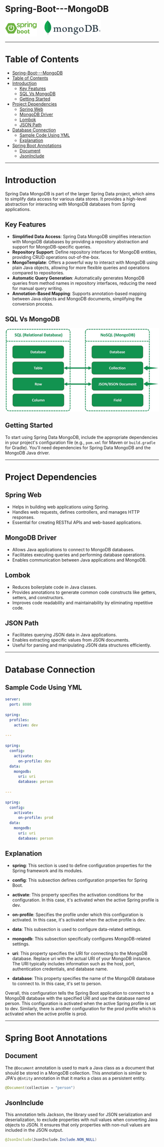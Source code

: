 # Spring-Boot---MongoDB

<div style="display: flex;">
    <!-- SPRING BOOT LOGO -->
    <a href="https://spring.io/projects/spring-boot/">
        <img src="source/spring-boot.png" alt="SPRING BOOT LOGO" height="55" />
    </a>&nbsp;&nbsp;&nbsp;&nbsp;&nbsp;&nbsp;
    <!-- MONGODB LOGO -->
    <a href="https://www.mongodb.com/">
        <img src="source/mongo-db.png" alt="MONGODB LOGO" height="50" />
    </a>
</div>

---

# Table of Contents

- [Spring-Boot---MongoDB](#spring-boot---mongodb)
- [Table of Contents](#table-of-contents)
- [Introduction](#introduction)
  - [Key Features](#key-features)
  - [SQL Vs MongoDB](#sql-vs-mongodb)
  - [Getting Started](#getting-started)
- [Project Dependencies](#project-dependencies)
  - [Spring Web](#spring-web)
  - [MongoDB Driver](#mongodb-driver)
  - [Lombok](#lombok)
  - [JSON Path](#json-path)
- [Database Connection](#database-connection)
  - [Sample Code Using YML](#sample-code-using-yml)
  - [Explanation](#explanation)
- [Spring Boot Annotations](#spring-boot-annotations)
  - [Document](#document)
  - [JsonInclude](#jsoninclude)

---

# Introduction

Spring Data MongoDB is part of the larger Spring Data project, which aims to simplify data access for various data stores. It provides a high-level abstraction for interacting with MongoDB databases from Spring applications.

## Key Features

- **Simplified Data Access**: Spring Data MongoDB simplifies interaction with MongoDB databases by providing a repository abstraction and support for MongoDB-specific queries.
- **Repository Support**: Define repository interfaces for MongoDB entities, providing CRUD operations out-of-the-box.
- **MongoTemplate**: Offers a powerful way to interact with MongoDB using plain Java objects, allowing for more flexible queries and operations compared to repositories.
- **Automatic Query Generation**: Automatically generates MongoDB queries from method names in repository interfaces, reducing the need for manual query writing.
- **Annotation-Based Mapping**: Supports annotation-based mapping between Java objects and MongoDB documents, simplifying the conversion process.

## SQL Vs MongoDB

![MongoDB vs SQL](source/sql-vs-nosql.jpg)

## Getting Started

To start using Spring Data MongoDB, include the appropriate dependencies in your project's configuration file (e.g., `pom.xml` for Maven or `build.gradle` for Gradle). You'll need dependencies for Spring Data MongoDB and the MongoDB Java driver.

---

# Project Dependencies

## Spring Web

- Helps in building web applications using Spring.
- Handles web requests, defines controllers, and manages HTTP responses.
- Essential for creating RESTful APIs and web-based applications.

## MongoDB Driver

- Allows Java applications to connect to MongoDB databases.
- Facilitates executing queries and performing database operations.
- Enables communication between Java applications and MongoDB.

## Lombok

- Reduces boilerplate code in Java classes.
- Provides annotations to generate common code constructs like getters, setters, and constructors.
- Improves code readability and maintainability by eliminating repetitive code.

## JSON Path

- Facilitates querying JSON data in Java applications.
- Enables extracting specific values from JSON documents.
- Useful for parsing and manipulating JSON data structures efficiently.

---

# Database Connection

## Sample Code Using YML

```yaml
server:
  port: 8080

spring:
  profiles:
    active: dev

---

spring:
  config:
    activate:
      on-profile: dev
  data:
    mongodb:
      uri: uri
      database: person

---

spring:
  config:
    activate:
      on-profile: prod
  data:
    mongodb:
      uri: uri
      database: person
```
## Explanation

- **spring**: This section is used to define configuration properties for the Spring framework and its modules.

- **config**: This subsection defines configuration properties for Spring Boot.

- **activate**: This property specifies the activation conditions for the configuration. In this case, it's activated when the active Spring profile is dev.

- **on-profile**: Specifies the profile under which this configuration is activated. In this case, it's activated when the active profile is dev.

- **data**: This subsection is used to configure data-related settings.

- **mongodb**: This subsection specifically configures MongoDB-related settings.

- **uri**: This property specifies the URI for connecting to the MongoDB database. Replace uri with the actual URI of your MongoDB instance. The URI typically includes information such as the host, port, authentication credentials, and database name.

- **database**: This property specifies the name of the MongoDB database to connect to. In this case, it's set to person.

Overall, this configuration tells the Spring Boot application to connect to a MongoDB database with the specified URI and use the database named person. This configuration is activated when the active Spring profile is set to dev. Similarly, there is another configuration for the prod profile which is activated when the active profile is prod.

---

# Spring Boot Annotations

## Document

The `@Document` annotation is used to mark a Java class as a document that should be stored in a MongoDB collection. This annotation is similar to JPA's `@Entity` annotation in that it marks a class as a persistent entity.

```java
@Document(collection = "person")
```
## JsonInclude

This annotation tells Jackson, the library used for JSON serialization and deserialization, to exclude properties with null values when converting Java objects to JSON. It ensures that only properties with non-null values are included in the JSON output.

```java
@JsonInclude(JsonInclude.Include.NON_NULL)
```